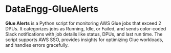 # DataEngg-GlueAlerts
**Glue Alerts** is a Python script for monitoring AWS Glue jobs that exceed 2 DPUs. It categorizes jobs as Running, Idle, or Failed, and sends color-coded Slack notifications with job details like status, DPUs, and last run time. The script supports AWS SSO, provides insights for optimizing Glue workloads, and handles errors gracefully.
